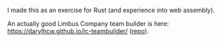 I made this as an exercise for Rust (and experience into web assembly).

An actually good Limbus Company team builder is here: https://darylhcw.github.io/lc-teambuilder/ ([repo](https://github.com/darylhcw/lc-teambuilder)).
